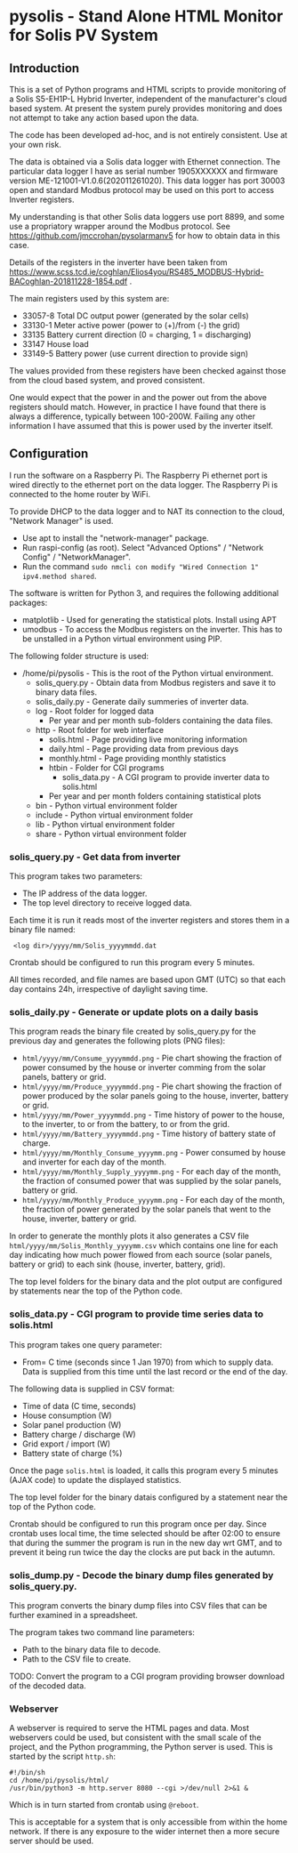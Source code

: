 # pysolis - Stand Alone HTML Monitor for Solis PV System

## Introduction

This is a set of Python programs and HTML scripts to provide monitoring of a Solis S5-EH1P-L Hybrid
Inverter, independent of the manufacturer's cloud based system. At present the system purely provides
monitoring and does not attempt to take any action based upon the data.

The code has been developed ad-hoc, and is not entirely consistent. Use at your own risk.

The data is obtained via a Solis data logger with Ethernet connection. The particular data logger
I have as serial number 1905XXXXXX and firmware version ME-121001-V1.0.6(202011261020). This data logger
has port 30003 open and standard Modbus protocol may be used on this port to access Inverter registers.

My understanding is that other Solis data loggers use port 8899, and some use a propriatory wrapper
around the Modbus protocol. See https://github.com/jmccrohan/pysolarmanv5 for how to obtain data in
this case.

Details of the registers in the inverter have been taken from
https://www.scss.tcd.ie/coghlan/Elios4you/RS485_MODBUS-Hybrid-BACoghlan-201811228-1854.pdf .

The main registers used by this system are:

* 33057-8 Total DC output power (generated by the solar cells)
* 33130-1 Meter active power (power to (+)/from (-) the grid)
* 33135   Battery current direction (0 = charging, 1 = discharging)
* 33147   House load
* 33149-5 Battery power (use current direction to provide sign)

The values provided from these registers have been checked against those from the cloud based system,
and proved consistent.

One would expect that the power in and the power out from the above registers should match. However,
in practice I have found that there is always a difference, typically between 100-200W. Failing any
other information I have assumed that this is power used by the inverter itself.

## Configuration

I run the software on a Raspberry Pi. The Raspberry Pi ethernet port is wired directly to the
ethernet port on the data logger. The Raspberry Pi is connected to the home router by WiFi.

To provide DHCP to the data logger and to NAT its connection to the cloud, "Network Manager"
is used.

* Use apt to install the "network-manager" package.
* Run raspi-config (as root). Select "Advanced Options" / "Network Config" / "NetworkManager".
* Run the command `sudo nmcli con modify "Wired Connection 1" ipv4.method shared`.

The software is written for Python 3, and requires the following additional packages:

* matplotlib - Used for generating the statistical plots. Install using APT
* umodbus - To access the Modbus registers on the inverter. This has to be unstalled in a
Python virtual environment using PIP.

The following folder structure is used:

* /home/pi/pysolis - This is the root of the Python virtual environment.
  * solis_query.py - Obtain data from Modbus registers and save it to binary data files.
  * solis_daily.py - Generate daily summeries of inverter data.
  * log - Root folder for logged data
    * Per year and per month sub-folders containing the data files.
  * http - Root folder for web interface
    * solis.html - Page providing live monitoring information
    * daily.html - Page providing data from previous days
    * monthly.html - Page providing monthly statistics
    * htbin - Folder for CGI programs
      * solis_data.py - A CGI program to provide inverter data to solis.html
    * Per year and per month folders containing statistical plots
  * bin - Python virtual environment folder
  * include - Python virtual environment folder
  * lib - Python virtual environment folder
  * share - Python virtual environment folder

### solis_query.py - Get data from inverter

This program takes two parameters:

* The IP address of the data logger.
* The top level directory to receive logged data.

Each time it is run it reads most of the inverter registers and stores them in a binary file named:

     <log dir>/yyyy/mm/Solis_yyyymmdd.dat

Crontab should be configured to run this program every 5 minutes.

All times recorded, and file names are based upon GMT (UTC) so that each day contains 24h, irrespective
of daylight saving time.

### solis_daily.py - Generate or update plots on a daily basis

This program reads the binary file created by solis_query.py for the previous day and generates the
following plots (PNG files):

* `html/yyyy/mm/Consume_yyyymmdd.png` - Pie chart showing the fraction of power consumed by the house
  or inverter comming from the solar panels, battery or grid.
* `html/yyyy/mm/Produce_yyyymmdd.png` - Pie chart showing the fraction of power produced by the solar
  panels going to the house, inverter, battery or grid.
* `html/yyyy/mm/Power_yyyymmdd.png` - Time history of power to the house, to the inverter, to or from
  the battery, to or from the grid.
* `html/yyyy/mm/Battery_yyyymmdd.png` - Time history of battery state of charge.
* `html/yyyy/mm/Monthly_Consume_yyyymm.png` - Power consumed by house and inverter for each day of the
  month.
* `html/yyyy/mm/Monthly_Supply_yyyymm.png` - For each day of the month, the fraction of consumed power
  that was supplied by the solar panels, battery or grid.
* `html/yyyy/mm/Monthly_Produce_yyyymm.png` - For each day of the month, the fraction of power generated
  by the solar panels that went to the house, inverter, battery or grid.

In order to generate the monthly plots it also generates a CSV file `html/yyyy/mm/Solis_Monthly_yyyymm.csv`
which contains one line for each day indicating how much power flowed from each source (solar panels,
battery or grid) to each sink (house, inverter, battery, grid).

The top level folders for the binary data and the plot output are configured by statements near the top
of the Python code.

### solis_data.py - CGI program to provide time series data to solis.html

This program takes one query parameter:

* From= C time (seconds since 1 Jan 1970) from which to supply data. Data is supplied from this time
  until the last record or the end of the day.

The following data is supplied in CSV format:

* Time of data (C time, seconds)
* House consumption (W)
* Solar panel production (W)
* Battery charge / discharge (W)
* Grid export / import (W)
* Battery state of charge (%)

Once the page `solis.html` is loaded, it calls this program every 5 minutes (AJAX code) to update the
displayed statistics.

The top level folder for the binary datais configured by a statement near the top of the Python code.

Crontab should be configured to run this program once per day. Since crontab uses local time, the
time selected should be after 02:00 to ensure that during the summer the program is run in the new
day wrt GMT, and to prevent it being run twice the day the clocks are put back in the autumn.

### solis_dump.py - Decode the binary dump files generated by solis_query.py.

This program converts the binary dump files into CSV files that can be further examined in a spreadsheet.

The program takes two command line parameters:

* Path to the binary data file to decode.
* Path to the CSV file to create.

TODO: Convert the program to a CGI program providing browser download of the decoded data.

### Webserver

A webserver is required to serve the HTML pages and data. Most webservers could be used, but consistent
with the small scale of the project, and the Python programming, the Python server is used. This is
started by the script `http.sh`:

````
#!/bin/sh
cd /home/pi/pysolis/html/
/usr/bin/python3 -m http.server 8080 --cgi >/dev/null 2>&1 &
````

Which is in turn started from crontab using `@reboot`.

This is acceptable for a system that is only accessible from within the home network. If there is any exposure to the wider internet then a more secure server should be used.

